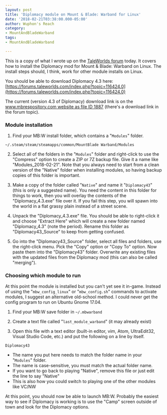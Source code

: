 ```yaml
---
layout: post
title: 'Diplomacy module on Mount & Blade: Warband for Linux'
date: '2018-02-21T03:38:00.000-05:00'
author: Wuphon's Reach
category:
- MountAndBladeWarband
tags:
- MountAndBladeWarband

---
```


This is a copy of what I wrote up on the [TaleWorlds forum](https://forums.taleworlds.com/index.php/topic,374268.0.html) today.  It covers how to install the Diplomacy mod for Mount & Blade: Warband on Linux. The install steps should, I think, work for other module installs on Linux.

You should be able to download Diplomacy 4.3 here:
[https://forums.taleworlds.com/index.php?topic=116424.0](https://forums.taleworlds.com/index.php?topic=116424.0)

The current (version 4.3 of Diplomacy) download link is on the [www.mbrespository.com website as file ID 1887](http://www.mbrepository.com/file.php?id=1887) (there's a download link in the forum topic).

### Module installation

1. Find your MB:W install folder, which contains a "`Modules`" folder.

```
~/.steam/steam/steamapps/common/MountBlade Warband/Modules
```

2. Select all of the folders in the "`Modules`" folder and right-click to use the "Compress" option to create a ZIP or 7Z backup file.  Give it a name like "Modules_2018-02-21".  Note that you always need to start from a clean version of the "Native" folder when installing modules, so having backup copies of this folder is important.

3. Make a copy of the folder called "`Native`" and name it "`Diplomacy43`" (this is only a suggested name).  You need the content in this folder for things to work, then you will overlay the contents of the "Diplomacy_4.3.exe" file over it.  If you fail this step, you will spawn into the world in a flat grassy plain instead of a street scene.

4. Unpack the "Diplomacy_4.3.exe" file.  You should be able to right-click it and choose "Extract Here" which will create a new folder named "Diplomacy_4.3" (note the period).  Rename this folder as "Diplomacy43_Source" to keep from getting confused.

5. Go into the "Diplomacy43_Source" folder, select all files and folders, use the right-click menu.  Pick the "Copy" option or "Copy To" option.  Now paste them into the "Diplomacy43" folder.  Overwrite any existing files with the updated files from the Diplomacy mod (this can also be called "merging").

### Choosing which module to run

At this point the module is installed but you can't yet see it in-game. Instead of using the "`mbw_config_linux`" or "`mbw_config.sh`" commands to activate modules, I suggest an alternative old-school method.  I could never get the config program to run on Ubuntu Gnome 17.04.

1. Find your MB:W save folder in `~/.mbwarband`

2. Create a text file called "`last_module_warband`" (it may already exist)

3. Open this file with a text editor (built-in editor, vim, Atom, UltraEdit32, Visual Studio Code, etc.) and put the following on a line by itself.

```
Diplomacy43
```

- The name you put here needs to match the folder name in your "`Modules`" folder.
- The name is case-sensitive, you must match the actual folder name.
- If you want to go back to playing "Native", remove this file or just edit the line to say "Native"
- This is also how you could switch to playing one of the other modules like VC/NW

At this point, you should now be able to launch MB:W.  Probably the easiest way to see if Diplomacy is working is to use the "Camp" screen outside of town and look for the Diplomacy options.


